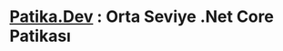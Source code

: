 # [Patika.Dev](https://app.patika.dev/paths/orta-seviye-net-core-patikasi) : Orta Seviye .Net Core Patikası
